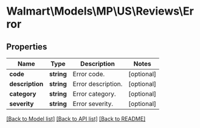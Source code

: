 # Walmart\Models\MP\US\Reviews\Error

## Properties

Name | Type | Description | Notes
------------ | ------------- | ------------- | -------------
**code** | **string** | Error code. | [optional]
**description** | **string** | Error description. | [optional]
**category** | **string** | Error category. | [optional]
**severity** | **string** | Error severity. | [optional]


[[Back to Model list]](./) [[Back to API list]](../../../../../README.md#supported-apis) [[Back to README]](../../../../../README.md)
